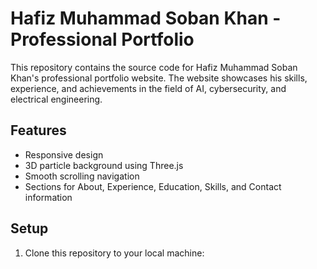 # Hafiz Muhammad Soban Khan - Professional Portfolio

This repository contains the source code for Hafiz Muhammad Soban Khan's professional portfolio website. The website showcases his skills, experience, and achievements in the field of AI, cybersecurity, and electrical engineering.

## Features

- Responsive design
- 3D particle background using Three.js
- Smooth scrolling navigation
- Sections for About, Experience, Education, Skills, and Contact information

## Setup

1. Clone this repository to your local machine:

